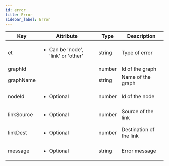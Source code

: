 ```yaml
---
id: error
title: Error
sidebar_label: Error
---
```


| Key        | Attribute                                          | Type   | Description        |
| ---------- | -------------------------------------------------- | ------ | ------------------ |
| et         | <ul><li>Can be 'node', 'link' or 'other'</li></ul> | string | Type of error      |
| graphId    |                                                    | number | Id of the graph    |
| graphName  |                                                    | string | Name of the graph  |
| nodeId     | <ul><li>Optional</li></ul>                         | number | Id of the node     |
| linkSource | <ul><li>Optional</li></ul>                         | number | Source of the link |
| linkDest   | <ul><li>Optional</li></ul>                         | number | Destination of the link   |
| message    | <ul><li>Optional</li></ul>                         | string | Error message      |

